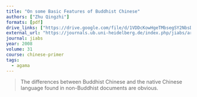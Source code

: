 ```yaml
---
title: "On some Basic Features of Buddhist Chinese"
authors: ["Zhu Qingzhi"]
formats: [pdf]
drive_links: ["https://drive.google.com/file/d/1VDDcKowHgeTMbsegSY2NbsDc_D8rSmwu/view?usp=drivesdk"]
external_url: "https://journals.ub.uni-heidelberg.de/index.php/jiabs/article/download/9009/2902"
journal: jiabs
year: 2008
volume: 31
course: chinese-primer
tags:
  - agama
---
```


> The differences between Buddhist Chinese and the native Chinese language found in non-Buddhist documents are obvious.

